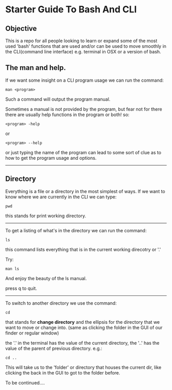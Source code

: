 # Starter Guide To Bash And CLI

## Objective

This is a repo for all people looking to learn or expand some of the most used 'bash' functions that are used and/or can be used to move smoothly in the CLI(command line interface) e.g. terminal in OSX or a version of bash.

## The man and help.

If we want some insight on a CLI program usage we can run the command:

```shell
man <program>
```

Such a command will output the program manual.

Sometimes a manual is not provided by the program, but fear not for there there are usually help functions in the program or both! so:

```shell
<program> -help
```

or

```shell
<program> --help
```

or just typing the name of the program can lead to some sort of clue as to how to get the program usage and options.

---

## Directory

Everything is a file or a directory in the most simplest of ways. If we want to know where we are currently in the CLI we can type:

```shell
pwd
```

this stands for print working directory.

---

To get a listing of what's in the directory we can run the command:

```shell
ls
```

this command lists everything that is in the current working direcotry or '.'

Try:

```shell
man ls
```

And enjoy the beauty of the ls manual.

press q to quit.

---

To switch to another directory we use the command:

```shell
cd
```

that stands for **change directory** and the ellipsis for the directory that we want to move or change into. (same as clicking the folder in the GUI of our finder or regular window)

the '.' in the terminal has the value of the current directory, the '..' has the value of the parent of previous directory. e.g.:

```shell
cd ..
```

This will take us to the 'folder' or directory that houses the current dir, like clicking the back in the GUI to got to the folder before.

To be continued....

